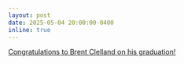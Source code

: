 ```yaml
---
layout: post
date: 2025-05-04 20:00:00-0400
inline: true
---
```


 <a href="https://www.physicsandastronomy.pitt.edu/news/congratulations-2025-physics-astronomy-graduates">
Congratulations to Brent Clelland on his graduation!</a> 
